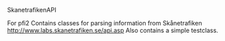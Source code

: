 SkanetrafikenAPI

For pfi2
Contains classes for parsing information from Skånetrafiken
http://www.labs.skanetrafiken.se/api.asp
Also contains a simple testclass.
